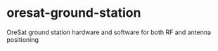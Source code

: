 # oresat-ground-station
OreSat ground station hardware and software for both RF and antenna positioning
